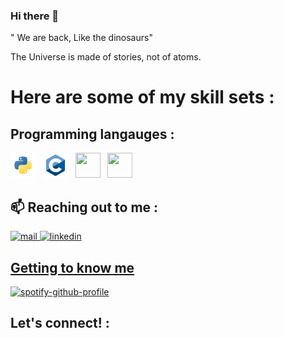 ### Hi there 👋
" We are back, Like the dinosaurs"

The Universe is made of stories, not of atoms.
<!--
**JULU909/JULU909** is a ✨ _special_ ✨ repository because its `README.md` (this file) appears on your GitHub profile.

Here are some ideas to get you started:

- 🔭 I’m currently working on ...
- 🌱 I’m currently learning ...
- 👯 I’m looking to collaborate on ...
- 🤔 I’m looking for help with ...
- 💬 Ask me about ...
- 📫 How to reach me: ...
- 😄 Pronouns: ...
- ⚡ Fun fact: ...
-->
# Here are some of my skill sets : 

## Programming langauges :




<img src="https://raw.githubusercontent.com/github/explore/master/topics/python/python.png" width="40" height="40" /> &nbsp;  <img src="https://raw.githubusercontent.com/github/explore/master/topics/c/c.png" width="40" height="40" /> &nbsp;  <img src="https://dev.java/assets/images/java-logo-vert-blk.png" width="40" height="40" /> &nbsp; <img src="https://gravitydata.co/wp-content/uploads/2021/11/AzureSQLDatabase-e1637755273486.png" width="40" height="40" />



## 📫 Reaching out to me : 

<a href="https://mail.google.com/mail/?view=cm&to=julu909@gmail.com&"> 
<img alt="mail" <img src="https://raw.githubusercontent.com/bradvin/social-share-urls/master/images/logo-icons/gmail.jpg" width="40" height="40" /> 


<a href="https://www.linkedin.com/in/harish-vasanth-67aa2872/">
<img alt="linkedin" <img src="https://raw.githubusercontent.com/bradvin/social-share-urls/master/images/logo-icons/linkedin.jpg" width="40" height="40" />  


## Getting to know me 
[![spotify-github-profile](https://spotify-github-profile.vercel.app/api/view?uid=xlnckksmklwjnr8y9m5gmacxr&cover_image=true&theme=default)](https://spotify-github-profile.vercel.app/api/view?uid=xlnckksmklwjnr8y9m5gmacxr&redirect=true)


## Let's connect! : 

